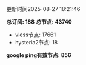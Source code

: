 更新时间2025-08-27 18:21:46

**总订阅: 188**
**总节点: 43740**
- vless节点: 17661
- hysteria2节点: 18

**google ping有效节点: 856**
